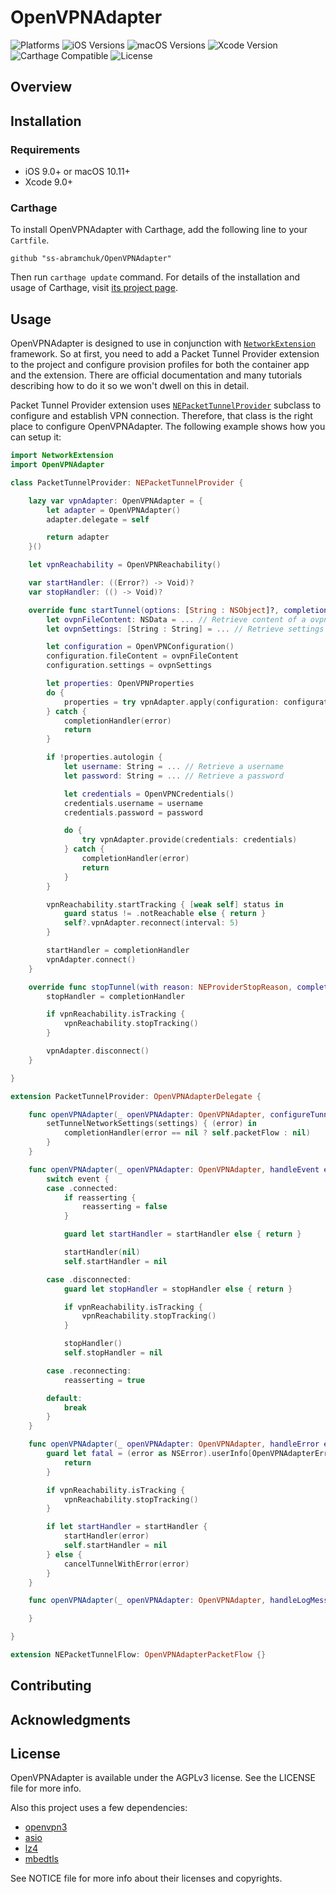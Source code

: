 # OpenVPNAdapter

![Platforms](https://img.shields.io/badge/Platforms-iOS%20%7C%20macOS-lightgrey.svg)
![iOS Versions](https://img.shields.io/badge/iOS-9.0+-yellow.svg)
![macOS Versions](https://img.shields.io/badge/macOS-10.11+-yellow.svg)
![Xcode Version](https://img.shields.io/badge/Xcode-9.0+-yellow.svg)
![Carthage Compatible](https://img.shields.io/badge/Carthage-Compatible-4BC51D.svg?style=flat)
![License](https://img.shields.io/badge/License-AGPLv3-lightgrey.svg)

## Overview
## Installation
### Requirements
- iOS 9.0+ or macOS 10.11+
- Xcode 9.0+

### Carthage
To install OpenVPNAdapter with Carthage, add the following line to your `Cartfile`.

```
github "ss-abramchuk/OpenVPNAdapter"
```

Then run `carthage update` command. For details of the installation and usage of Carthage, visit [its project page](https://github.com/Carthage/Carthage).

## Usage
OpenVPNAdapter is designed to use in conjunction with [`NetworkExtension`](https://developer.apple.com/documentation/networkextension) framework. So at first, you need to add a Packet Tunnel Provider extension to the project and configure provision profiles for both the container app and the extension. There are official documentation and many tutorials describing how to do it so we won't dwell on this in detail.

Packet Tunnel Provider extension uses [`NEPacketTunnelProvider`](https://developer.apple.com/documentation/networkextension/nepackettunnelprovider) subclass to configure and establish VPN connection. Therefore, that class is the right place to configure OpenVPNAdapter. The following example shows how you can setup it:

```swift
import NetworkExtension
import OpenVPNAdapter

class PacketTunnelProvider: NEPacketTunnelProvider {

    lazy var vpnAdapter: OpenVPNAdapter = {
        let adapter = OpenVPNAdapter()
        adapter.delegate = self

        return adapter
    }()

    let vpnReachability = OpenVPNReachability()

    var startHandler: ((Error?) -> Void)?
    var stopHandler: (() -> Void)?

    override func startTunnel(options: [String : NSObject]?, completionHandler: @escaping (Error?) -> Void) {
        let ovpnFileContent: NSData = ... // Retrieve content of a ovpn file
        let ovpnSettings: [String : String] = ... // Retrieve settings as key:value pairs

        let configuration = OpenVPNConfiguration()
        configuration.fileContent = ovpnFileContent
        configuration.settings = ovpnSettings

        let properties: OpenVPNProperties
        do {
            properties = try vpnAdapter.apply(configuration: configuration)
        } catch {
            completionHandler(error)
            return
        }

        if !properties.autologin {
            let username: String = ... // Retrieve a username
            let password: String = ... // Retrieve a password

            let credentials = OpenVPNCredentials()
            credentials.username = username
            credentials.password = password

            do {
                try vpnAdapter.provide(credentials: credentials)
            } catch {
                completionHandler(error)
                return
            }
        }

        vpnReachability.startTracking { [weak self] status in
            guard status != .notReachable else { return }
            self?.vpnAdapter.reconnect(interval: 5)
        }

        startHandler = completionHandler
        vpnAdapter.connect()
    }

    override func stopTunnel(with reason: NEProviderStopReason, completionHandler: @escaping () -> Void) {
        stopHandler = completionHandler

        if vpnReachability.isTracking {
            vpnReachability.stopTracking()
        }

        vpnAdapter.disconnect()
    }

}

extension PacketTunnelProvider: OpenVPNAdapterDelegate {

    func openVPNAdapter(_ openVPNAdapter: OpenVPNAdapter, configureTunnelWithNetworkSettings networkSettings: NEPacketTunnelNetworkSettings, completionHandler: @escaping (OpenVPNAdapterPacketFlow?) -> Void) {
        setTunnelNetworkSettings(settings) { (error) in
            completionHandler(error == nil ? self.packetFlow : nil)
        }
    }

    func openVPNAdapter(_ openVPNAdapter: OpenVPNAdapter, handleEvent event: OpenVPNAdapterEvent, message: String?) {
        switch event {
        case .connected:
            if reasserting {
                reasserting = false
            }

            guard let startHandler = startHandler else { return }

            startHandler(nil)
            self.startHandler = nil

        case .disconnected:
            guard let stopHandler = stopHandler else { return }

            if vpnReachability.isTracking {
                vpnReachability.stopTracking()
            }

            stopHandler()
            self.stopHandler = nil

        case .reconnecting:
            reasserting = true

        default:
            break
        }
    }

    func openVPNAdapter(_ openVPNAdapter: OpenVPNAdapter, handleError error: Error) {
        guard let fatal = (error as NSError).userInfo[OpenVPNAdapterErrorFatalKey] as? Bool, fatal == true else {
            return
        }

        if vpnReachability.isTracking {
            vpnReachability.stopTracking()
        }

        if let startHandler = startHandler {
            startHandler(error)
            self.startHandler = nil
        } else {
            cancelTunnelWithError(error)
        }
    }

    func openVPNAdapter(_ openVPNAdapter: OpenVPNAdapter, handleLogMessage logMessage: String) {

    }

}

extension NEPacketTunnelFlow: OpenVPNAdapterPacketFlow {}
```

## Contributing
## Acknowledgments
## License
OpenVPNAdapter is available under the AGPLv3 license. See the LICENSE file for more info.

Also this project uses a few dependencies:
- [openvpn3](https://github.com/OpenVPN/openvpn3)
- [asio](https://github.com/chriskohlhoff/asio)
- [lz4](https://github.com/lz4/lz4)
- [mbedtls](https://github.com/ARMmbed/mbedtls)

See NOTICE file for more info about their licenses and copyrights.
